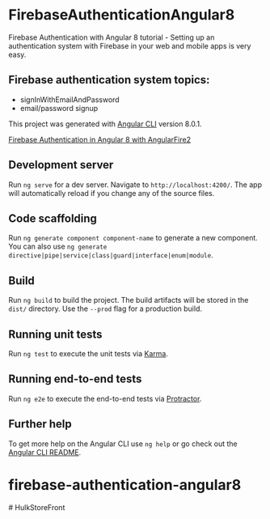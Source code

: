 # FirebaseAuthenticationAngular8

Firebase Authentication with Angular 8 tutorial - Setting up an authentication system with Firebase in your web and mobile apps is very easy.

## Firebase authentication system topics:

* signInWithEmailAndPassword
* email/password signup

This project was generated with [Angular CLI](https://github.com/angular/angular-cli) version 8.0.1.

[Firebase Authentication in Angular 8 with AngularFire2](https://www.positronx.io/firebase-authentication-in-angular-8-with-angularfire2/)

## Development server

Run `ng serve` for a dev server. Navigate to `http://localhost:4200/`. The app will automatically reload if you change any of the source files.

## Code scaffolding

Run `ng generate component component-name` to generate a new component. You can also use `ng generate directive|pipe|service|class|guard|interface|enum|module`.

## Build

Run `ng build` to build the project. The build artifacts will be stored in the `dist/` directory. Use the `--prod` flag for a production build.

## Running unit tests

Run `ng test` to execute the unit tests via [Karma](https://karma-runner.github.io).

## Running end-to-end tests

Run `ng e2e` to execute the end-to-end tests via [Protractor](http://www.protractortest.org/).

## Further help

To get more help on the Angular CLI use `ng help` or go check out the [Angular CLI README](https://github.com/angular/angular-cli/blob/master/README.md).
# firebase-authentication-angular8
#   H u l k S t o r e F r o n t  
 